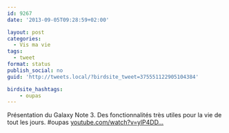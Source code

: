 ```yaml
---
id: 9267
date: '2013-09-05T09:28:59+02:00'

layout: post
categories:
  - Vis ma vie
tags:
  - tweet
format: status
publish_social: no
guid: 'http://tweets.local/?birdsite_tweet=375551122905104384'

birdsite_hashtags:
    - oupas
---
```


Présentation du Galaxy Note 3. Des fonctionnalités très utiles pour la vie de tout les jours. #oupas [youtube.com/watch?v=ylP4DD…](http://www.youtube.com/watch?v=ylP4DDwXZb8)